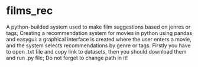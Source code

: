 # films_rec
A python-builded system used to make film suggestions based on jenres or tags;
Creating a recommendation system for movies in python using pandas and easygui:
a graphical interface is created where the user enters a movie, 
and the system selects recommendations by genre or tags.
Firstly you have to open .txt file and copy link to datasets, then you should download them and run .py file;
Do not forget to change path in it!
